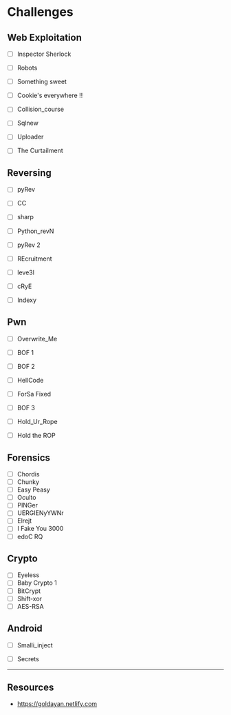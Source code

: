 # Challenges

## Web Exploitation
- [ ] Inspector Sherlock
- [ ] Robots
- [ ] Something sweet
- [ ] Cookie's everywhere !!
- [ ] Collision_course
- [ ] Sqlnew
- [ ] Uploader
- [ ] The Curtailment


## Reversing
- [ ] pyRev
- [ ] CC
- [ ] sharp
- [ ] Python_revN
- [ ] pyRev 2
- [ ] REcruitment
- [ ] leve3l
- [ ] cRyE
- [ ] Indexy


## Pwn
- [ ] Overwrite_Me
- [ ] BOF 1
- [ ] BOF 2
- [ ] HellCode
- [ ] ForSa Fixed
- [ ] BOF 3
- [ ] Hold_Ur_Rope
- [ ] Hold the ROP



## Forensics
- [ ] Chordis
- [ ] Chunky
- [ ] Easy Peasy
- [ ] Oculto
- [ ] PINGer
- [ ] UERGIENyYWNr
- [ ] Elrejt
- [ ] I Fake You 3000
- [ ] edoC RQ

## Crypto

- [ ] Eyeless
- [ ] Baby Crypto 1
- [ ] BitCrypt
- [ ] Shift-xor
- [ ] AES-RSA

## Android
- [ ] Smalli_inject
- [ ] Secrets


---

## Resources
- https://goldayan.netlify.com
